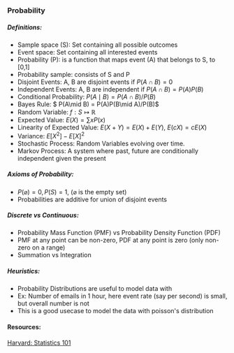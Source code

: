 ### Probability 

##### Definitions:
- Sample space (S): Set containing all possible outcomes 
- Event space: Set containing all interested events 
- Probability (P): is a function that maps event (A) that belongs to S, to [0,1]
- Probability sample: consists of S and P
- Disjoint Events: A, B are disjoint events if $P(A\cap B) = 0$
- Independent Events: A, B are independent if $P(A\cap B) = P(A)P(B)$
- Conditional Probability: $P(A\mid B) = P(A\cap B)/P(B)$
- Bayes Rule: $ P(A\mid B) = P(A)P(B\mid A)/P(B)$
- Random Variable: $f:S\mapsto \mathbb{R}$
- Expected Value: $E(X) = \sum xP(x)$
- Linearity of Expected Value: $E(X+Y)=E(X)+E(Y)$, $E(cX)=cE(X)$
- Variance: $E[X^2]-E[X]^2$
- Stochastic Process: Random Variables evolving over time. 
- Markov Process: A system where past, future are conditionally independent given the present  

##### Axioms of Probability: 
- $P(\varnothing) = 0, P(S) = 1$, ($\varnothing$ is the empty set)
- Probabilities are additive for union of disjoint events 

##### Discrete vs Continuous: 
- Probability Mass Function (PMF) vs Probability Density Function (PDF) 
- PMF at any point can be non-zero, PDF at any point is zero (only non-zero on a range)
- Summation vs Integration 

##### Heuristics: 
- Probability Distributions are useful to model data with 
- Ex: Number of emails in 1 hour, here event rate (say per second) is small, but overall number is not 
- This is a good usecase to model the data with poisson's distribution

#### Resources: 
[Harvard: Statistics 101](https://www.youtube.com/playlist?list=PL2SOU6wwxB0uwwH80KTQ6ht66KWxbzTIo)
